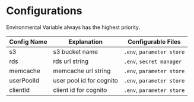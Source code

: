 # Configurations
Environmental Variable always has the highest priority.

| Config Name | Explanation | Configurable Files |
| --- | --- | --- |
| s3 | s3 bucket name | `.env`, `parameter store` |
| rds | rds url string | `.env`, `secret manager` |
| memcache | memcache url string | `.env`, `parameter store` |
| userPoolId | user pool id for cognito | `.env`, `parameter store` |
| clientId | client id for cognito | `.env`, `parameter store` |
